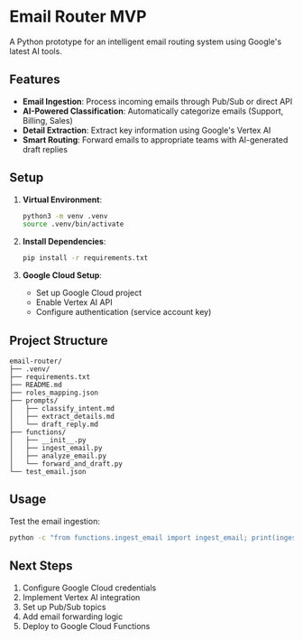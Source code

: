 # Email Router MVP

A Python prototype for an intelligent email routing system using Google's latest AI tools.

## Features

- **Email Ingestion**: Process incoming emails through Pub/Sub or direct API
- **AI-Powered Classification**: Automatically categorize emails (Support, Billing, Sales)
- **Detail Extraction**: Extract key information using Google's Vertex AI
- **Smart Routing**: Forward emails to appropriate teams with AI-generated draft replies

## Setup

1. **Virtual Environment**:
   ```bash
   python3 -m venv .venv
   source .venv/bin/activate
   ```

2. **Install Dependencies**:
   ```bash
   pip install -r requirements.txt
   ```

3. **Google Cloud Setup**:
   - Set up Google Cloud project
   - Enable Vertex AI API
   - Configure authentication (service account key)

## Project Structure

```
email-router/
├── .venv/
├── requirements.txt
├── README.md
├── roles_mapping.json
├── prompts/
│   ├── classify_intent.md
│   ├── extract_details.md
│   └── draft_reply.md
├── functions/
│   ├── __init__.py
│   ├── ingest_email.py
│   ├── analyze_email.py
│   └── forward_and_draft.py
└── test_email.json
```

## Usage

Test the email ingestion:
```bash
python -c "from functions.ingest_email import ingest_email; print(ingest_email({'data':''}, None))"
```

## Next Steps

1. Configure Google Cloud credentials
2. Implement Vertex AI integration
3. Set up Pub/Sub topics
4. Add email forwarding logic
5. Deploy to Google Cloud Functions 